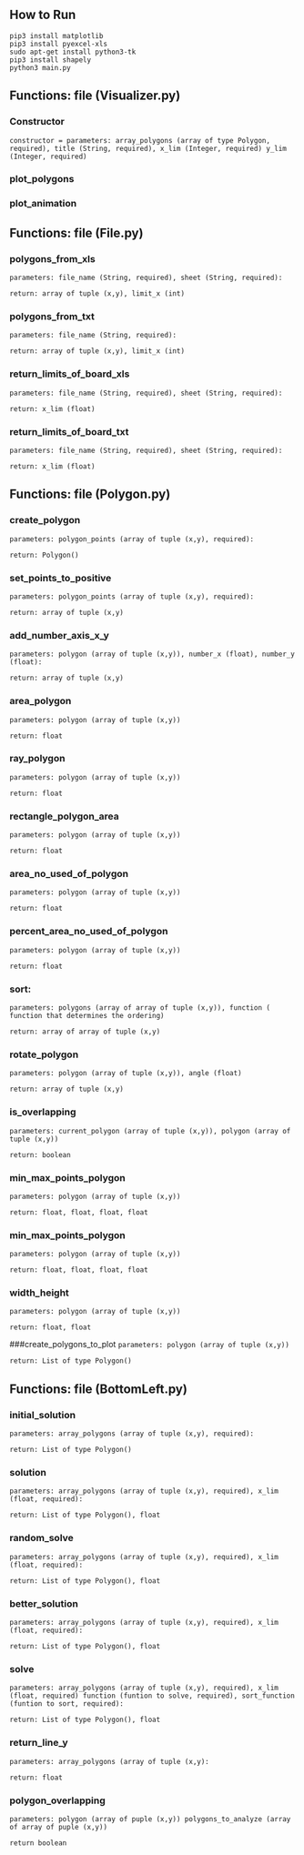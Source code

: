 ## How to Run
```
pip3 install matplotlib
pip3 install pyexcel-xls
sudo apt-get install python3-tk
pip3 install shapely
python3 main.py
```
## Functions: file (Visualizer.py)

### Constructor
`
constructor = parameters: array_polygons (array of type Polygon, required), title (String, required), x_lim (Integer, required) y_lim (Integer, required)
`

### plot_polygons

### plot_animation

## Functions: file (File.py)
###  polygons_from_xls
`
parameters: file_name (String, required), sheet (String, required):
`

`
return: array of tuple (x,y), limit_x (int)
`

###  polygons_from_txt
`
parameters: file_name (String, required):
`

`
return: array of tuple (x,y), limit_x (int)
`

###  return_limits_of_board_xls
`
parameters: file_name (String, required), sheet (String, required):
`

`
return: x_lim (float)
`

###  return_limits_of_board_txt
`
parameters: file_name (String, required), sheet (String, required):
`

`
return: x_lim (float)
`
## Functions: file (Polygon.py)
### create_polygon
`
parameters: polygon_points (array of tuple (x,y), required):
`

`
return: Polygon()
`

### set_points_to_positive
`
parameters: polygon_points (array of tuple (x,y), required):
`

`
return: array of tuple (x,y)
`

### add_number_axis_x_y
`
parameters: polygon (array of tuple (x,y)), number_x (float), number_y (float):
`

`
return: array of tuple (x,y)
`

### area_polygon
`
parameters: polygon (array of tuple (x,y))
`

`
return: float
`

### ray_polygon
`
parameters: polygon (array of tuple (x,y))
`

`
return: float
`

### rectangle_polygon_area
`
parameters: polygon (array of tuple (x,y))
`

`
return: float
`

### area_no_used_of_polygon
`
parameters: polygon (array of tuple (x,y))
`

`
return: float
`

### percent_area_no_used_of_polygon
`
parameters: polygon (array of tuple (x,y))
`

`
return: float
`

### sort:
`
parameters: polygons (array of array of tuple (x,y)), function (
function that determines the ordering)
`

`
return: array of array of tuple (x,y)
`

### rotate_polygon
`
parameters: polygon (array of tuple (x,y)), angle (float)
`

`
return: array of tuple (x,y)
`

### is_overlapping
`
parameters: current_polygon (array of tuple (x,y)), polygon (array of tuple (x,y))
`

`
return: boolean
`

### min_max_points_polygon
`
parameters: polygon (array of tuple (x,y))
`

`
return: float, float, float, float
`

### min_max_points_polygon
`
parameters: polygon (array of tuple (x,y))
`

`
return: float, float, float, float
`

### width_height
`
parameters: polygon (array of tuple (x,y))
`

`
return: float, float
`

###create_polygons_to_plot
`
parameters: polygon (array of tuple (x,y))
`

`
return: List of type Polygon()
`

## Functions: file (BottomLeft.py)
### initial_solution
`
parameters: array_polygons (array of tuple (x,y), required):
`

`
return: List of type Polygon()
`
### solution
`
parameters: array_polygons (array of tuple (x,y), required), x_lim (float, required):
`

`
return: List of type Polygon(), float
`

### random_solve
`
parameters: array_polygons (array of tuple (x,y), required), x_lim (float, required):
`

`
return: List of type Polygon(), float
`

### better_solution
`
parameters: array_polygons (array of tuple (x,y), required), x_lim (float, required):
`

`
return: List of type Polygon(), float
`


### solve
`
parameters: array_polygons (array of tuple (x,y), required), x_lim (float, required)
function (funtion to solve, required), sort_function (funtion to sort, required):
`

`
return: List of type Polygon(), float
`

### return_line_y
`
parameters: array_polygons (array of tuple (x,y):
`

`
return: float
`

### polygon_overlapping
`
parameters: polygon (array of puple (x,y)) polygons_to_analyze (array of array of puple (x,y))
`

`
return boolean
`